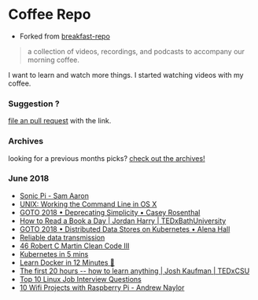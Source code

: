 # Coffee Repo #

* Forked from [breakfast-repo](https://github.com/ashleygwilliams/breakfast-repo)

> a collection of videos, recordings, and podcasts to accompany our morning coffee.

I want to learn and watch more things. I started watching videos with my coffee.

### Suggestion ?

[file an pull request](https://github.com/christopher-burke/coffee-repo/pulls) with the link.

### Archives

looking for a previous months picks? [check out the archives!](https://github.com/christopher-burke/coffee-repo/tree/coffee-repo/archives/)

### June 2018

* [Sonic Pi - Sam Aaron](https://youtu.be/UrfqA7ShYE0)
* [UNIX: Working the Command Line in OS X](https://youtu.be/eSLFB5rxSco)
* [GOTO 2018 • Deprecating Simplicity • Casey Rosenthal](https://youtu.be/DtRy79jIsS8)
* [How to Read a Book a Day | Jordan Harry | TEDxBathUniversity](https://youtu.be/e2-ahs905MQ)
* [GOTO 2018 • Distributed Data Stores on Kubernetes • Alena Hall](https://youtu.be/SoaLsshJA8s)
* [Reliable data transmission](https://youtu.be/eq5YpKHXJDM)
* [46 Robert C Martin Clean Code III](https://youtu.be/QedpQjxBPMA)
* [Kubernetes in 5 mins](https://youtu.be/PH-2FfFD2PU)
* [Learn Docker in 12 Minutes 🐳](https://youtu.be/YFl2mCHdv24)
* [The first 20 hours -- how to learn anything | Josh Kaufman | TEDxCSU](https://youtu.be/5MgBikgcWnY)
* [Top 10 Linux Job Interview Questions](https://youtu.be/l0QGLMwR-lY)
* [10 Wifi Projects with Raspberry Pi - Andrew Naylor](https://youtu.be/swmJpbloOMs)
